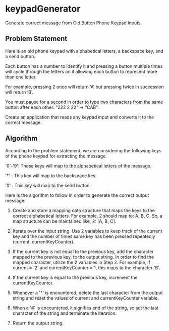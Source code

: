 # keypadGenerator
Generate correct message from Old Button Phone Keypad Inputs.

## Problem Statement

Here is an old phone keypad with alphabetical letters, a
backspace key, and a send button.

Each button has a number to identify it and pressing a button
multiple times will cycle through the letters on it allowing
each button to represent more than one letter.

For example, pressing 2 once will return ‘A’ but pressing twice in succession will return
‘B’.

You must pause for a second in order to type two characters from the same
button after each other: “222 2 22” -> “CAB”.

Create an application that reads any keypad input and converts it to the correct message.

## Algorithm

 According to the problem statement, we are considering the following keys of the phone keypad
 for extracting the message.

 '0'-'9': These keys will map to the alphabetical letters of the message.
 
 '*' : This key will map to the backspace key.
 
 '#' : This key will map to the send button.

 Here is the algorithm to follow in order to generate the correct output message:

 1. Create and store a mapping data structure that maps the keys to the correct alphabetical letters.
    For example, 2 should map to: A, B, C. So, a map structure can be maintained like, 2: [A, B, C].

 2. Iterate over the input string. Use 2 variables to keep track of the current key and the number 
    of times same key has been pressed repeatedly (current, currentKeyCounter).

 3. If the current key is not equal to the previous key, add the character mapped to the previous
    key, to the output string. In order to find the mapped character, utilize the 2 variables in
    Step 2. For example, if current = '2' and currentKeyCounter = 1, this maps to the character 'B'.

 5. If the current key is equal to the previous key, increment the currentKeyCounter.

 6. Whenever a '*' is encountered, delete the last character from the output string and reset the
    values of current and currentKeyCounter variable.

7. When a '#' is encountered, it signifies end of the string, so set the last character of the
   string and terminate the iteration.

8. Return the output string. 
